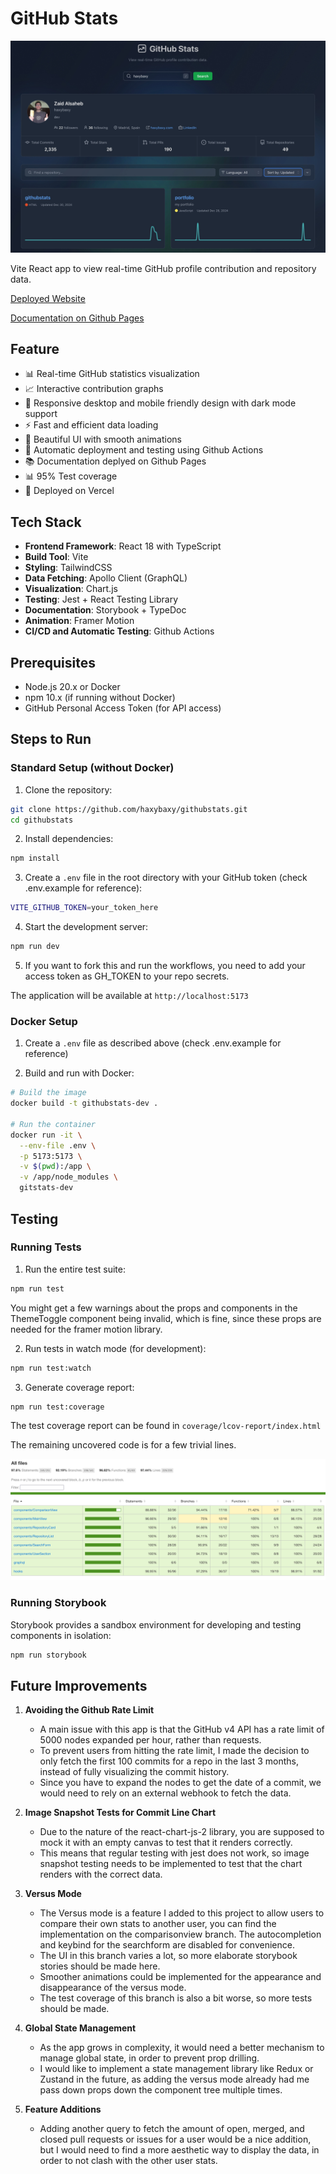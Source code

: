 # GitHub Stats 
![Screenshot](./public/screenshot.jpeg "Screenshot")

Vite React app to view real-time GitHub profile contribution and repository data.

[Deployed Website](https://githubstats-murex.vercel.app/)

[Documentation on Github Pages](https://haxybaxy.github.io/githubstats/)

## Feature

- 📊 Real-time GitHub statistics visualization
- 📈 Interactive contribution graphs
- 📱 Responsive desktop and mobile friendly design with dark mode support
- ⚡ Fast and efficient data loading
- 🎨 Beautiful UI with smooth animations
- 🤖 Automatic deployment and testing using Github Actions
- 📚 Documentation deplyed on Github Pages
- 📊 95% Test coverage
- 🚀 Deployed on Vercel


## Tech Stack

- **Frontend Framework**: React 18 with TypeScript
- **Build Tool**: Vite
- **Styling**: TailwindCSS
- **Data Fetching**: Apollo Client (GraphQL)
- **Visualization**: Chart.js
- **Testing**: Jest + React Testing Library
- **Documentation**: Storybook + TypeDoc
- **Animation**: Framer Motion
- **CI/CD and  Automatic Testing**: Github Actions

## Prerequisites

- Node.js 20.x or Docker
- npm 10.x (if running without Docker)
- GitHub Personal Access Token (for API access)

## Steps to Run

### Standard Setup (without Docker)

1. Clone the repository:
```bash
git clone https://github.com/haxybaxy/githubstats.git
cd githubstats
```

2. Install dependencies:
```bash
npm install
```

3. Create a `.env` file in the root directory with your GitHub token (check .env.example for reference):
```bash
VITE_GITHUB_TOKEN=your_token_here
```

4. Start the development server:
```bash
npm run dev
```

5. If you want to fork this and run the workflows, you need to add your access token as GH_TOKEN to your repo secrets. 

The application will be available at `http://localhost:5173`

### Docker Setup

1. Create a `.env` file as described above 
(check .env.example for reference)

2. Build and run with Docker:
```bash
# Build the image
docker build -t githubstats-dev .

# Run the container
docker run -it \
  --env-file .env \
  -p 5173:5173 \
  -v $(pwd):/app \
  -v /app/node_modules \
  gitstats-dev
```

## Testing

### Running Tests

1. Run the entire test suite:
```bash
npm run test
```
You might get a few warnings about the props and components in the ThemeToggle component being invalid, which is fine, since these props are needed for the framer motion library.

2. Run tests in watch mode (for development):
```bash
npm run test:watch
```

3. Generate coverage report:
```bash
npm run test:coverage
```

The test coverage report can be found in `coverage/lcov-report/index.html`

The remaining uncovered code is for a few trivial lines.

![alt text](./public/coverage.png)

### Running Storybook

Storybook provides a sandbox environment for developing and testing components in isolation:

```bash
npm run storybook
```




## Future Improvements

1. **Avoiding the Github Rate Limit**
   - A main issue with this app is that the GitHub v4 API has a rate limit of 5000 nodes expanded per hour, rather than requests.
   - To prevent users from hitting the rate limit, I made the decision to only fetch the first 100 commits for a repo in the last 3 months, instead of fully visualizing the commit history.
   - Since you have to expand the nodes to get the date of a commit, we would need to rely on an external webhook to fetch the data.

2. **Image Snapshot Tests for Commit Line Chart**
   - Due to the nature of the react-chart-js-2 library, you are supposed to mock it with an empty canvas to test that it renders correctly.
   - This means that regular testing with jest does not work, so image snapshot testing needs to be implemented to test that the chart renders with the correct data.

4. **Versus Mode**
   - The Versus mode is a feature I added to this project to allow users to compare their own stats to another user, you can find the implementation on the comparisonview branch. The autocompletion and keybind for the searchform are disabled for convenience.
   - The UI in this branch varies a lot, so more elaborate storybook stories should be made here.
   - Smoother animations could be implemented for the appearance and disappearance of the versus mode.
   - The test coverage of this branch is also a bit worse, so more tests should be made.

5. **Global State Management**
   - As the app grows in complexity, it would need a better mechanism to manage global state, in order to prevent prop drilling.
   - I would like to implement a state management library like Redux or Zustand in the future, as adding the versus mode already had me pass down props down the component tree multiple times.

6. **Feature Additions**
   - Adding another query to fetch the amount of open, merged, and closed pull requests or issues for a user would be a nice addition, but I would need to find a more aesthetic way to display the data, in order to not clash with the other user stats.
